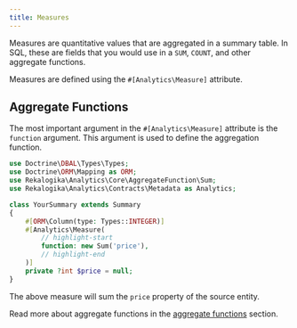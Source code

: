 ```yaml
---
title: Measures
---
```


Measures are quantitative values that are aggregated in a summary table. In SQL,
these are fields that you would use in a `SUM`, `COUNT`, and other aggregate
functions.

Measures are defined using the `#[Analytics\Measure]` attribute.

## Aggregate Functions

The most important argument in the `#[Analytics\Measure]` attribute is the
`function` argument. This argument is used to define the aggregation function.

```php
use Doctrine\DBAL\Types\Types;
use Doctrine\ORM\Mapping as ORM;
use Rekalogika\Analytics\Core\AggregateFunction\Sum;
use Rekalogika\Analytics\Contracts\Metadata as Analytics;

class YourSummary extends Summary
{
    #[ORM\Column(type: Types::INTEGER)]
    #[Analytics\Measure(
        // highlight-start
        function: new Sum('price'),
        // highlight-end
    )]
    private ?int $price = null;
}
```

The above measure will sum the `price` property of the source entity.

Read more about aggregate functions in the [aggregate
functions](../aggregate-function) section.
